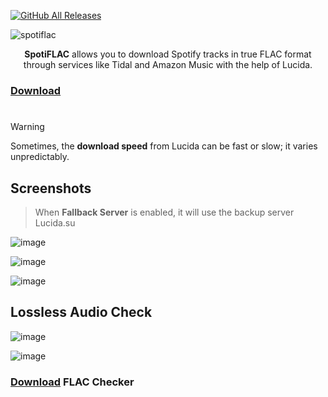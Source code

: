 [![GitHub All Releases](https://img.shields.io/github/downloads/afkarxyz/SpotiFLAC/total?style=for-the-badge)](https://github.com/afkarxyz/SpotiFLAC/releases)

![spotiflac](https://github.com/user-attachments/assets/a233a276-14a4-4f4c-b267-f182dd3912a0)

<div align="center">
<b>SpotiFLAC</b> allows you to download Spotify tracks in true FLAC format through services like Tidal and Amazon Music with the help of Lucida.
</div>

### [Download](https://github.com/afkarxyz/SpotiFLAC/releases/download/v1.8/SpotiFLAC.exe)

#

> [!WARNING] 
Sometimes, the **download speed** from Lucida can be fast or slow; it varies unpredictably.

## Screenshots

> When **Fallback Server** is enabled, it will use the backup server Lucida.su

![image](https://github.com/user-attachments/assets/d28c2803-d9b4-4150-bd20-dd98df348e64)

![image](https://github.com/user-attachments/assets/a9020973-f79c-40ba-ab76-e4a3955a1ba4)

![image](https://github.com/user-attachments/assets/cf4d09dd-144f-4e7f-a204-78aad353cdbf)

## Lossless Audio Check

![image](https://github.com/user-attachments/assets/d63b422d-0ea3-4307-850f-96c99d7eaa9a)

![image](https://github.com/user-attachments/assets/7649e6e1-d5d1-49b3-b83f-965d44651d05)

### [Download](https://github.com/afkarxyz/SpotiFLAC/releases/download/v0/FLAC-Checker.zip) FLAC Checker
